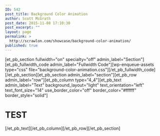 ```yaml
---
ID: 542
post_title: Background Color Animation
author: Scott McGrath
post_date: 2015-11-08 17:10:30
post_excerpt: ""
layout: page
permalink: >
  http://scrawlon.com/showcase/background-color-animation/
published: true
---
```

[et_pb_section fullwidth="on" specialty="off" admin_label="Section"][et_pb_fullwidth_code admin_label="Fullwidth Code"][wp-enqueue-assets type="css" file="background-color-animation.css"][/et_pb_fullwidth_code][/et_pb_section][et_pb_section admin_label="section"][et_pb_row admin_label="row"][et_pb_column type="4_4"][et_pb_text admin_label="Text" background_layout="light" text_orientation="left" text_font_size="14" use_border_color="off" border_color="#ffffff" border_style="solid"] <h1>TEST</h1> [/et_pb_text][/et_pb_column][/et_pb_row][/et_pb_section]